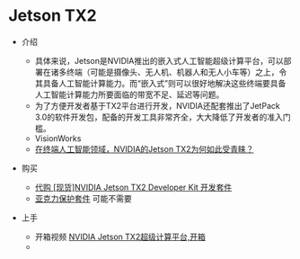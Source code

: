 # Jetson TX2

- 介绍
    - 具体来说，Jetson是NVIDIA推出的嵌入式人工智能超级计算平台，可以部署在诸多终端（可能是摄像头、无人机、机器人和无人小车等）之上，令其具备人工智能计算能力。而“嵌入式”则可以很好地解决这些终端要具备人工智能计算能力所要面临的带宽不足、延迟等问题。
    - 为了方便开发者基于TX2平台进行开发，NVIDIA还配套推出了JetPack 3.0的软件开发包，配备的开发工具非常齐全，大大降低了开发者的准入门槛。
    - VisionWorks
    - [在终端人工智能领域，NVIDIA的Jetson TX2为何如此受青睐？](https://www.leiphone.com/news/201704/TEpCLJfL6ni05AJZ.html)

- 购买
    - [代购 [现货]NVIDIA Jetson TX2 Developer Kit 开发套件](https://item.taobao.com/item.htm?spm=a230r.1.14.4.5568ad7Eyvk4K&id=546715813647&ns=1&abbucket=19#detail)
    - [亚克力保护套件](https://item.taobao.com/item.htm?id=527046834983) 可能不需要
    
- 上手    
    - 开箱视频 [NVIDIA Jetson TX2超级计算平台,开箱](https://www.bilibili.com/video/av16606130/)
    -